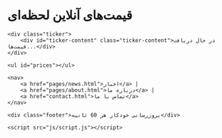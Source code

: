      
<!-- 📄 index.html -->
<!DOCTYPE html>
<html lang="fa">
<head>
    <meta charset="UTF-8">
    <meta name="viewport" content="width=device-width, initial-scale=1.0">
    <title>Live Nerkh - صفحه اصلی</title>
    <link rel="stylesheet" href="css/style.css">
</head>
<body>
    <h1>قیمت‌های آنلاین لحظه‌ای</h1>

    <div class="ticker">
        <div id="ticker-content" class="ticker-content">در حال دریافت قیمت‌ها...</div>
    </div>

    <ul id="prices"></ul>

    <nav>
        <a href="pages/news.html">اخبار</a> | 
        <a href="pages/about.html">درباره ما</a> | 
        <a href="contact.html">تماس با ما</a>
    </nav>

    <div class="footer">بروزرسانی خودکار هر 60 ثانیه</div>

    <script src="js/script.js"></script>
</body>
</html> 
